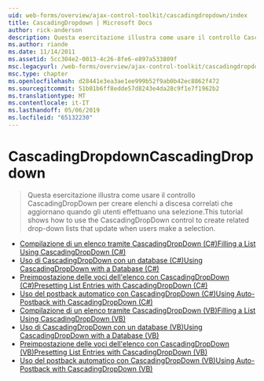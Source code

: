 ```yaml
---
uid: web-forms/overview/ajax-control-toolkit/cascadingdropdown/index
title: CascadingDropdown | Microsoft Docs
author: rick-anderson
description: Questa esercitazione illustra come usare il controllo CascadingDropDown per creare elenchi a discesa correlati che aggiornano quando gli utenti effettuano una selezione.
ms.author: riande
ms.date: 11/14/2011
ms.assetid: 5cc304e2-0013-4c26-8fe6-e897a533809f
msc.legacyurl: /web-forms/overview/ajax-control-toolkit/cascadingdropdown
msc.type: chapter
ms.openlocfilehash: d28441e3ea3ae1ee999b52f9ab0b42ec8862f472
ms.sourcegitcommit: 51b01b6ff8edde57d8243e4da28c9f1e7f1962b2
ms.translationtype: MT
ms.contentlocale: it-IT
ms.lasthandoff: 05/06/2019
ms.locfileid: "65132230"
---
```

# <a name="cascadingdropdown"></a><span data-ttu-id="6e8c0-103">CascadingDropdown</span><span class="sxs-lookup"><span data-stu-id="6e8c0-103">CascadingDropdown</span></span>

> <span data-ttu-id="6e8c0-104">Questa esercitazione illustra come usare il controllo CascadingDropDown per creare elenchi a discesa correlati che aggiornano quando gli utenti effettuano una selezione.</span><span class="sxs-lookup"><span data-stu-id="6e8c0-104">This tutorial shows how to use the CascadingDropDown control to create related drop-down lists that update when users make a selection.</span></span>

- [<span data-ttu-id="6e8c0-105">Compilazione di un elenco tramite CascadingDropDown (C#)</span><span class="sxs-lookup"><span data-stu-id="6e8c0-105">Filling a List Using CascadingDropDown (C#)</span></span>](filling-a-list-using-cascadingdropdown-cs.md)
- [<span data-ttu-id="6e8c0-106">Uso di CascadingDropDown con un database (C#)</span><span class="sxs-lookup"><span data-stu-id="6e8c0-106">Using CascadingDropDown with a Database (C#)</span></span>](using-cascadingdropdown-with-a-database-cs.md)
- [<span data-ttu-id="6e8c0-107">Preimpostazione delle voci dell'elenco con CascadingDropDown (C#)</span><span class="sxs-lookup"><span data-stu-id="6e8c0-107">Presetting List Entries with CascadingDropDown (C#)</span></span>](presetting-list-entries-with-cascadingdropdown-cs.md)
- [<span data-ttu-id="6e8c0-108">Uso del postback automatico con CascadingDropDown (C#)</span><span class="sxs-lookup"><span data-stu-id="6e8c0-108">Using Auto-Postback with CascadingDropDown (C#)</span></span>](using-auto-postback-with-cascadingdropdown-cs.md)
- [<span data-ttu-id="6e8c0-109">Compilazione di un elenco tramite CascadingDropDown (VB)</span><span class="sxs-lookup"><span data-stu-id="6e8c0-109">Filling a List Using CascadingDropDown (VB)</span></span>](filling-a-list-using-cascadingdropdown-vb.md)
- [<span data-ttu-id="6e8c0-110">Uso di CascadingDropDown con un database (VB)</span><span class="sxs-lookup"><span data-stu-id="6e8c0-110">Using CascadingDropDown with a Database (VB)</span></span>](using-cascadingdropdown-with-a-database-vb.md)
- [<span data-ttu-id="6e8c0-111">Preimpostazione delle voci dell'elenco con CascadingDropDown (VB)</span><span class="sxs-lookup"><span data-stu-id="6e8c0-111">Presetting List Entries with CascadingDropDown (VB)</span></span>](presetting-list-entries-with-cascadingdropdown-vb.md)
- [<span data-ttu-id="6e8c0-112">Uso del postback automatico con CascadingDropDown (VB)</span><span class="sxs-lookup"><span data-stu-id="6e8c0-112">Using Auto-Postback with CascadingDropDown (VB)</span></span>](using-auto-postback-with-cascadingdropdown-vb.md)
